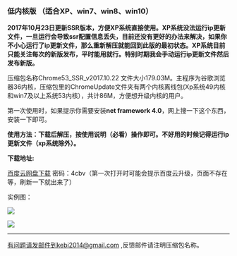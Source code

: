 ### 低内核版 （适合XP、win7、win8、win10）

**2017年10月23日更新SSR版本，方便XP系统直接使用。XP系统没法运行ip更新文件，一旦运行会导致ssr配置信息丢失，目前还没有更好的办法来解决，如果你不小心运行了ip更新文件，那么重新解压就能回到此版的最初状态。XP系统目前只能关注每次的新版发布，平时能用就行。特别时期我会手动运行ip更新文件然后发布新版。**

压缩包名称Chrome53_SSR_v2017.10.22 文件大小179.03M。主程序为谷歌浏览器36内核，压缩包里的ChromeUpdate文件夹有两个内核离线包(Xp系统49内核和win7及以上系统53内核），共计86M，方便想升级内核的用户。

第一次使用时，如果提示你需要安装**net framework 4.0**，网上搜一下这个东西，安装一下即可。

**使用方法：下载后解压，按使用说明（必看）操作即可。不好用的时候记得运行ip更新文件（xp系统除外）。**


**下载地址:**


[百度云网盘下载](https://pan.baidu.com/s/1kV1incj) 密码：4cbv（第一次打开时可能会提示百度云升级，页面不存在等，刷新一下就出来了）


实例图：

![](https://raw.githubusercontent.com/Alvin9999/pac2/master/softimag/53ssr100.PNG)

![](https://raw.githubusercontent.com/Alvin9999/pac2/master/softimag/53chromess001.png)


***


有问题请发邮件到kebi2014@gmail.com ,反馈邮件请注明压缩包名称。